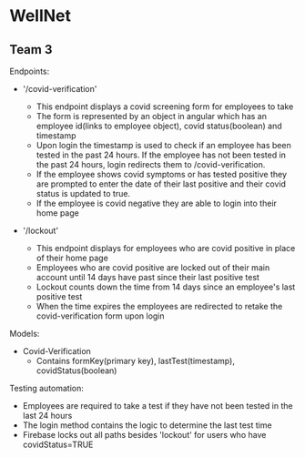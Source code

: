 # WellNet

## Team 3

Endpoints: 

- '/covid-verification' 
  - This endpoint displays a covid screening form for employees to take 
  - The form is represented by an object in angular which has an employee id(links to employee object), covid status(boolean) and timestamp
  - Upon login the timestamp is used to check if an employee has been tested in the past 24 hours. If the employee has not been tested in the past 24 hours, login redirects them to /covid-verification.
  - If the employee shows covid symptoms or has tested positive they are prompted to enter the date of their last positive and their covid status is updated to true.
  - If the employee is covid negative they are able to login into their home page

- '/lockout'
    - This endpoint displays for employees who are covid positive in place of their home page
    - Employees who are covid positive are locked out of their main account until 14 days have past since their last positive test
    - Lockout counts down the time from 14 days since an employee's last positive test
    - When the time expires the employees are redirected to retake the covid-verification form upon login

Models:
- Covid-Verification
  - Contains formKey(primary key), lastTest(timestamp), covidStatus(boolean)

Testing automation:
- Employees are required to take a test if they have not been tested in the last 24 hours
- The login method contains the logic to determine the last test time
- Firebase locks out all paths besides 'lockout' for users who have covidStatus=TRUE


